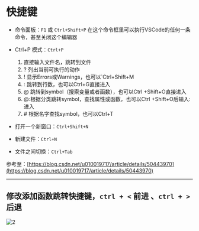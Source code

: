# 快捷键

- 命令面板：`F1` 或 `Ctrl+Shift+P`
    在这个命令框里可以执行VSCode的任何一条命令，甚至关闭这个编辑器

- Ctrl+P 模式：`Ctrl+P`
    1. 直接输入文件名，跳转到文件
    2. ? 列出当前可执行的动作
    3. ! 显示Errors或Warnings，也可以`Ctrl+Shift+M
    4. : 跳转到行数，也可以Ctrl+G直接进入
    5. @ 跳转到symbol（搜索变量或者函数），也可以Ctrl  +Shift+O直接进入
    6. @:根据分类跳转symbol，查找属性或函数，也可以Ctrl    +Shift+O后输入:进入
    7. \# 根据名字查找symbol，也可以Ctrl+T

- 打开一个新窗口：`Ctrl+Shift+N`

- 新建文件：`Ctrl+N`

- 文件之间切换：`Ctrl+Tab`

参考至：[https://blog.csdn.net/u010019717/article/details/50443970](https://blog.csdn.net/u010019717/article/details/50443970)

---

## 修改添加函数跳转快捷键，`ctrl + <` 前进 、`ctrl + >` 后退

![2](http://ww1.sinaimg.cn/large/006alGmrly1g28ek425irj30pl0cadit.jpg)
